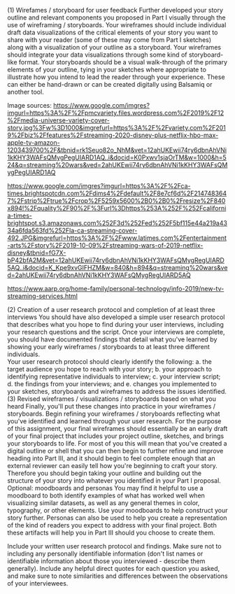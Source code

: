 (1) Wirefames / storyboard for user feedback
Further developed your story outline and relevant components you proposed in Part I visually through the use of wireframing / storyboards.  Your wireframes should include individual draft data visualizations of the critical elements of your story you want to share with your reader (some of these may come from Part I sketches) along with a visualization of your outline as a storyboard.  Your wireframes should integrate your data visualizations through some kind of storyboard-like format.  Your storyboards should be a visual walk-through of the primary elements of your outline, tying in your sketches where appropriate to illustrate how you intend to lead the reader through your experience.  These can either be hand-drawn or can be created digitally using Balsamiq or another tool. 

Image sources:
https://www.google.com/imgres?imgurl=https%3A%2F%2Fpmcvariety.files.wordpress.com%2F2019%2F12%2Fmedia-universe-variety-cover-story.jpg%3Fw%3D1000&imgrefurl=https%3A%2F%2Fvariety.com%2F2019%2Fbiz%2Ffeatures%2Fstreaming-2020-disney-plus-netflix-hbo-max-apple-tv-amazon-1203439700%2F&tbnid=rk1Seuo82o_NhM&vet=12ahUKEwii74ry6dbnAhVNi1kKHY3WAFsQMygPegUIARD1AQ..i&docid=K0Pxwv1sjaOrTM&w=1000&h=524&q=streaming%20wars&ved=2ahUKEwii74ry6dbnAhVNi1kKHY3WAFsQMygPegUIARD1AQ

https://www.google.com/imgres?imgurl=https%3A%2F%2Fca-times.brightspotcdn.com%2Fdims4%2Fdefault%2F8e7cf6d%2F2147483647%2Fstrip%2Ftrue%2Fcrop%2F5259x5600%2B0%2B0%2Fresize%2F840x894!%2Fquality%2F90%2F%3Furl%3Dhttps%253A%252F%252Fcalifornia-times-brightspot.s3.amazonaws.com%252F3d%252Fed%252F5bf115e44a219a4334a6fda563fd%252Fla-ca-streaming-cover-492.JPG&imgrefurl=https%3A%2F%2Fwww.latimes.com%2Fentertainment-arts%2Fstory%2F2019-10-09%2Fstreaming-wars-of-2019-netflix-disney&tbnid=fG7X-bP42bfA2M&vet=12ahUKEwii74ry6dbnAhVNi1kKHY3WAFsQMygRegUIARD5AQ..i&docid=K_Kpe9xvGIFHZM&w=840&h=894&q=streaming%20wars&ved=2ahUKEwii74ry6dbnAhVNi1kKHY3WAFsQMygRegUIARD5AQ

https://www.aarp.org/home-family/personal-technology/info-2019/new-tv-streaming-services.html

(2) Creation of a user research protocol and completion of at least three interviews
You should have also developed a simple user research protocol that describes what you hope to find during your user interviews, including your research questions and the script.  Once your interviews are complete, you should have documented findings that detail what you've learned by showing your early wireframes / storyboards to at least three different individuals.  
Your user research protocol should clearly identify the following: 
a. the target audience you hope to reach with your story; 
b. your approach to identifying representative individuals to interview; 
c. your interview script; 
d. the findings from your interviews; and 
e. changes you implemented to your sketches, storyboards and wireframes to address the issues identified.
(3) Revised wireframes / visualizations / storyboards based on what you heard
Finally, you'll put these changes into practice in your wireframes / storyboards.  Begin refining your wireframes / storyboards reflecting what you've identified and learned through your user research.   For the purpose of this assignment, your final wireframes should essentially be an early draft of your final project that includes your project outline, sketches, and brings your storyboards to life.  For most of you this will mean that you've created a digital outline or shell that you can then begin to further refine and improve heading into Part III, and it should begin to feel complete enough that an external reviewer can easily tell how you're beginning to craft your story.  Therefore you should begin taking your outline and building out the structure of your story into whatever you identified in your Part I proposal.   
Optional: moodboards and personas
You may find it helpful to use a moodboard to both identify examples of what has worked well when visualizing similar datasets, as well as any general themes in color, typography, or other elements.  Use your moodboards to help construct your story further.   Personas can also be used to help you create a representation of the kind of readers you expect to address with your final project.  Both these artifacts will help you in Part III should you choose to create them. 


Include your written user research protocol and findings.  Make sure not to including any personally identifiable information (don't list names or identifiable information about those you interviewed - describe them generally).   Include any helpful direct quotes for each question you asked, and make sure to note similarities and differences between the observations of your interviewees.  

